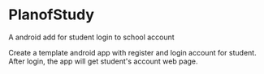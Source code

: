 # PlanofStudy
A android add for student login to school account

Create a template android app with register and login account for student. After login, the app will get student's account web page.
